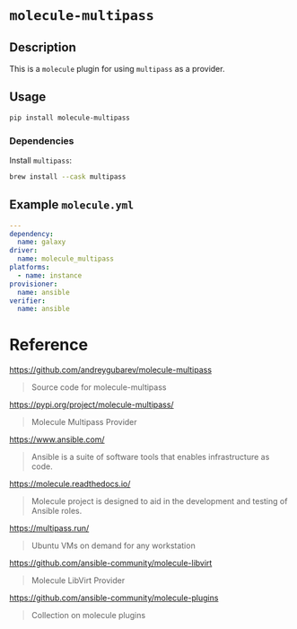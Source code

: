 # `molecule-multipass`

## Description
This is a `molecule` plugin for using `multipass` as a provider.

## Usage
```bash
pip install molecule-multipass
```

### Dependencies

Install `multipass`:
```bash
brew install --cask multipass
```

## Example `molecule.yml`
```yaml
---
dependency:
  name: galaxy
driver:
  name: molecule_multipass
platforms:
  - name: instance
provisioner:
  name: ansible
verifier:
  name: ansible
```

# Reference
https://github.com/andreygubarev/molecule-multipass
> Source code for molecule-multipass

https://pypi.org/project/molecule-multipass/
> Molecule Multipass Provider

https://www.ansible.com/
> Ansible is a suite of software tools that enables infrastructure as code.

https://molecule.readthedocs.io/
> Molecule project is designed to aid in the development and testing of Ansible roles.

https://multipass.run/
> Ubuntu VMs on demand for any workstation

https://github.com/ansible-community/molecule-libvirt
> Molecule LibVirt Provider

https://github.com/ansible-community/molecule-plugins
> Collection on molecule plugins
